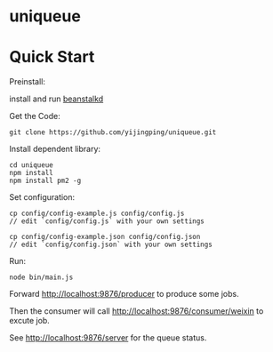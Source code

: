 uniqueue
===========

# Quick Start

Preinstall:

  install and run [beanstalkd](http://kr.github.io/beanstalkd/)

Get the Code:

	git clone https://github.com/yijingping/uniqueue.git

Install dependent library:

	cd uniqueue
	npm install
	npm install pm2 -g

Set configuration:

	cp config/config-example.js config/config.js
	// edit `config/config.js` with your own settings

	cp config/config-example.json config/config.json
	// edit `config/config.json` with your own settings

Run:

	node bin/main.js

Forward [http://localhost:9876/producer](http://localhost:9876/producer) to produce some jobs.

Then the consumer will call [http://localhost:9876/consumer/weixin](http://localhost:9876/consumer/weixin) to excute job.

See [http://localhost:9876/server](http://localhost:9876/server) for the queue status.

